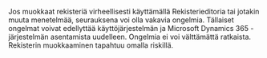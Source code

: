 Jos muokkaat rekisteriä virheellisesti käyttämällä Rekisterieditoria tai jotakin muuta menetelmää, seurauksena voi olla vakavia ongelmia. Tällaiset ongelmat voivat edellyttää käyttöjärjestelmän ja Microsoft Dynamics 365 -järjestelmän asentamista uudelleen. Ongelmia ei voi välttämättä ratkaista. Rekisterin muokkaaminen tapahtuu omalla riskillä.